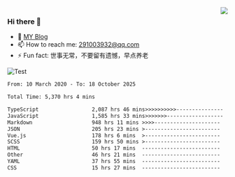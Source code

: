 <img align='right' src='https://github-readme-stats.vercel.app/api?username=niaogege&show_icons=true&theme=radical'/>

### Hi there 👋

- 🌱 [MY Blog](https://bythewayer.com/)
- 📫 How to reach me: 291003932@qq.com
- ⚡ Fun fact:  世事无常，不要留有遗憾，早点养老

![Test](https://github-readme-stats.vercel.app/api/top-langs/?username=niaogege&layout=compact)

<!--START_SECTION:waka-->

```txt
From: 10 March 2020 - To: 18 October 2025

Total Time: 5,370 hrs 4 mins

TypeScript                 2,087 hrs 46 mins>>>>>>>>>>---------------   38.88 %
JavaScript                 1,585 hrs 33 mins>>>>>>>------------------   29.53 %
Markdown                   948 hrs 11 mins >>>>---------------------   17.66 %
JSON                       205 hrs 23 mins >------------------------   03.82 %
Vue.js                     178 hrs 6 mins  >------------------------   03.32 %
SCSS                       159 hrs 50 mins >------------------------   02.98 %
HTML                       50 hrs 17 mins  -------------------------   00.94 %
Other                      46 hrs 21 mins  -------------------------   00.86 %
YAML                       37 hrs 55 mins  -------------------------   00.71 %
CSS                        15 hrs 27 mins  -------------------------   00.29 %
```

<!--END_SECTION:waka-->
